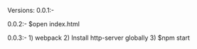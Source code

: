 Versions:
0.0.1:-
	
0.0.2:-
	$open index.html
	
0.0.3:-
	1) webpack
	2) Install http-server globally
	3) $npm start